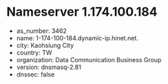 # Nameserver 1.174.100.184

* as_number: 3462
* name: 1-174-100-184.dynamic-ip.hinet.net.
* city: Kaohsiung City
* country: TW
* organization: Data Communication Business Group
* version: dnsmasq-2.81
* dnssec: false
